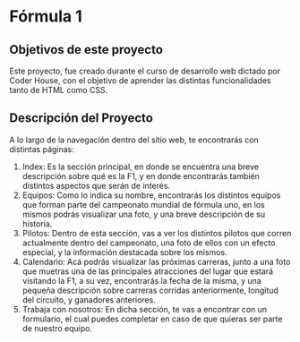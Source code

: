 # Fórmula 1 

## Objetivos de este proyecto
Este proyecto, fue creado durante el curso de desarrollo web dictado por Coder House, con el objetivo de aprender las distintas funcionalidades tanto de HTML como CSS.

## Descripción del Proyecto
A lo largo de la navegación dentro del sitio web, te encontrarás con distintas páginas:

1. Index: Es la sección principal, en donde se encuentra una breve descripción sobre qué es la F1, y en donde encontrarás también distintos aspectos que serán de interés. 
2. Equipos: Como lo indica su nombre, encontrarás los distintos equipos que forman parte del campeonato mundial de fórmula uno, en los mismos podrás visualizar una foto, y una breve descripción de su historia.
3. Pilotos: Dentro de esta sección, vas a ver los distintos pilotos que corren actualmente dentro del campeonato, una foto de ellos con un efecto especial, y la información destacada sobre los mismos.
4. Calendario: Acá podrás visualizar las próximas carreras, junto a una foto que muetras una de las principales atracciones del lugar que estará visitando la F1, a su vez, encontrarás la fecha de la misma, y una pequeña descripción sobre carreras corridas anteriormente, longitud del circuito, y ganadores anteriores. 
5. Trabaja con nosotros: En dicha sección, te vas a encontrar con un formulario, el cual puedes completar en caso de que quieras ser parte de nuestro equipo. 

